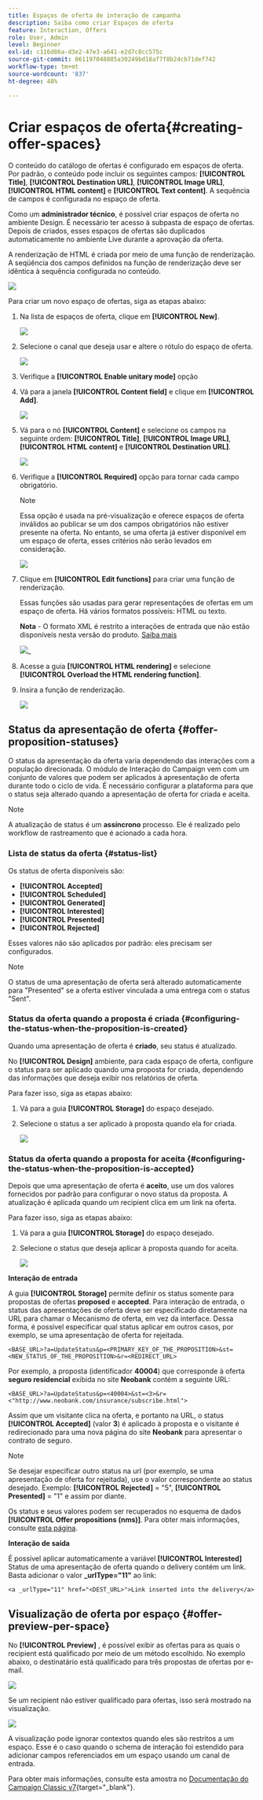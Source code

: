 ```yaml
---
title: Espaços de oferta de interação de campanha
description: Saiba como criar Espaços de oferta
feature: Interaction, Offers
role: User, Admin
level: Beginner
exl-id: c116d86a-d3e2-47e3-a641-e2d7c8cc575c
source-git-commit: 061197048885a30249bd18af7f8b24cb71def742
workflow-type: tm+mt
source-wordcount: '837'
ht-degree: 48%

---
```


# Criar espaços de oferta{#creating-offer-spaces}

O conteúdo do catálogo de ofertas é configurado em espaços de oferta. Por padrão, o conteúdo pode incluir os seguintes campos: **[!UICONTROL Title]**, **[!UICONTROL Destination URL]**, **[!UICONTROL Image URL]**, **[!UICONTROL HTML content]** e **[!UICONTROL Text content]**. A sequência de campos é configurada no espaço de oferta.

Como um **administrador técnico**, é possível criar espaços de oferta no ambiente Design. É necessário ter acesso à subpasta de espaço de ofertas. Depois de criados, esses espaços de ofertas são duplicados automaticamente no ambiente Live durante a aprovação da oferta.

A renderização de HTML é criada por meio de uma função de renderização. A seqüência dos campos definidos na função de renderização deve ser idêntica à sequência configurada no conteúdo.

![](assets/offer_space_create_009.png)

Para criar um novo espaço de ofertas, siga as etapas abaixo:

1. Na lista de espaços de oferta, clique em **[!UICONTROL New]**.

   ![](assets/offer_space_create_001.png)

1. Selecione o canal que deseja usar e altere o rótulo do espaço de oferta.

   ![](assets/offer_space_create_002.png)

1. Verifique a **[!UICONTROL Enable unitary mode]** opção

1. Vá para a janela **[!UICONTROL Content field]** e clique em **[!UICONTROL Add]**.

   ![](assets/offer_space_create_003.png)

1. Vá para o nó **[!UICONTROL Content]** e selecione os campos na seguinte ordem: **[!UICONTROL Title]**, **[!UICONTROL Image URL]**, **[!UICONTROL HTML content]** e **[!UICONTROL Destination URL]**.

   ![](assets/offer_space_create_004.png)

1. Verifique a **[!UICONTROL Required]** opção para tornar cada campo obrigatório.

   >[!NOTE]
   >
   >Essa opção é usada na pré-visualização e oferece espaços de oferta inválidos ao publicar se um dos campos obrigatórios não estiver presente na oferta. No entanto, se uma oferta já estiver disponível em um espaço de oferta, esses critérios não serão levados em consideração.

   ![](assets/offer_space_create_005.png)

1. Clique em **[!UICONTROL Edit functions]** para criar uma função de renderização.

   Essas funções são usadas para gerar representações de ofertas em um espaço de oferta. Há vários formatos possíveis: HTML ou texto.

   **Nota** - O formato XML é restrito a interações de entrada que não estão disponíveis nesta versão do produto. [Saiba mais](../start/v7-to-v8.md#gs-unavailable-features)

   ![](assets/offer_space_create_006.png)_

1. Acesse a guia **[!UICONTROL HTML rendering]** e selecione **[!UICONTROL Overload the HTML rendering function]**.
1. Insira a função de renderização.

   ![](assets/offer_space_create_007.png)

## Status da apresentação de oferta {#offer-proposition-statuses}

O status da apresentação da oferta varia dependendo das interações com a população direcionada. O módulo de Interação do Campaign vem com um conjunto de valores que podem ser aplicados à apresentação de oferta durante todo o ciclo de vida. É necessário configurar a plataforma para que o status seja alterado quando a apresentação de oferta for criada e aceita.

>[!NOTE]
>
>A atualização de status é um **assíncrono** processo. Ele é realizado pelo workflow de rastreamento que é acionado a cada hora.

### Lista de status da oferta {#status-list}

Os status de oferta disponíveis são:

* **[!UICONTROL Accepted]**
* **[!UICONTROL Scheduled]**
* **[!UICONTROL Generated]**
* **[!UICONTROL Interested]**
* **[!UICONTROL Presented]**
* **[!UICONTROL Rejected]**

Esses valores não são aplicados por padrão: eles precisam ser configurados.

>[!NOTE]
>
>O status de uma apresentação de oferta será alterado automaticamente para &quot;Presented&quot; se a oferta estiver vinculada a uma entrega com o status &quot;Sent&quot;.

### Status da oferta quando a proposta é criada {#configuring-the-status-when-the-proposition-is-created}

Quando uma apresentação de oferta é **criado**, seu status é atualizado.

No **[!UICONTROL Design]** ambiente, para cada espaço de oferta, configure o status para ser aplicado quando uma proposta for criada, dependendo das informações que deseja exibir nos relatórios de oferta.

Para fazer isso, siga as etapas abaixo:

1. Vá para a guia **[!UICONTROL Storage]** do espaço desejado.
1. Selecione o status a ser aplicado à proposta quando ela for criada.

   ![](assets/offer_update_status_001.png)

### Status da oferta quando a proposta for aceita {#configuring-the-status-when-the-proposition-is-accepted}

Depois que uma apresentação de oferta é **aceito**, use um dos valores fornecidos por padrão para configurar o novo status da proposta. A atualização é aplicada quando um recipient clica em um link na oferta.

Para fazer isso, siga as etapas abaixo:

1. Vá para a guia **[!UICONTROL Storage]** do espaço desejado.
1. Selecione o status que deseja aplicar à proposta quando for aceita.

   ![](assets/offer_update_status_002.png)


**Interação de entrada**

A guia **[!UICONTROL Storage]** permite definir os status somente para propostas de ofertas **proposed** e **accepted**. Para interação de entrada, o status das apresentações de oferta deve ser especificado diretamente na URL para chamar o Mecanismo de oferta, em vez da interface. Dessa forma, é possível especificar qual status aplicar em outros casos, por exemplo, se uma apresentação de oferta for rejeitada.

```
<BASE_URL>?a=UpdateStatus&p=<PRIMARY_KEY_OF_THE_PROPOSITION>&st=<NEW_STATUS_OF_THE_PROPOSITION>&r=<REDIRECT_URL>
```

Por exemplo, a proposta (identificador **40004**) que corresponde à oferta **seguro residencial** exibida no site **Neobank** contém a seguinte URL:

```
<BASE_URL>?a=UpdateStatus&p=<40004>&st=<3>&r=<"http://www.neobank.com/insurance/subscribe.html">
```

Assim que um visitante clica na oferta, e portanto na URL, o status **[!UICONTROL Accepted]** (valor **3**) é aplicado à proposta e o visitante é redirecionado para uma nova página do site **Neobank** para apresentar o contrato de seguro.

>[!NOTE]
>
>Se desejar especificar outro status na url (por exemplo, se uma apresentação de oferta for rejeitada), use o valor correspondente ao status desejado. Exemplo: **[!UICONTROL Rejected]** = &quot;5&quot;, **[!UICONTROL Presented]** = &quot;1&quot; e assim por diante.
>
>Os status e seus valores podem ser recuperados no esquema de dados **[!UICONTROL Offer propositions (nms)]**. Para obter mais informações, consulte [esta página](../dev/create-schema.md).

**Interação de saída**

É possível aplicar automaticamente a variável **[!UICONTROL Interested]** Status de uma apresentação de oferta quando o delivery contém um link. Basta adicionar o valor **_urlType=&quot;11&quot;** ao link:

```
<a _urlType="11" href="<DEST_URL>">Link inserted into the delivery</a>
```

## Visualização de oferta por espaço {#offer-preview-per-space}

No **[!UICONTROL Preview]** , é possível exibir as ofertas para as quais o recipient está qualificado por meio de um método escolhido. No exemplo abaixo, o destinatário está qualificado para três propostas de ofertas por e-mail.

![](assets/offer_space_overview_002.png)

Se um recipient não estiver qualificado para ofertas, isso será mostrado na visualização.

![](assets/offer_space_overview_001.png)


A visualização pode ignorar contextos quando eles são restritos a um espaço. Esse é o caso quando o schema de interação foi estendido para adicionar campos referenciados em um espaço usando um canal de entrada.

Para obter mais informações, consulte esta amostra no [Documentação do Campaign Classic v7](https://experienceleague.adobe.com/docs/campaign-classic/using/managing-offers/advanced-parameters/extension-example.html){target="_blank"}.